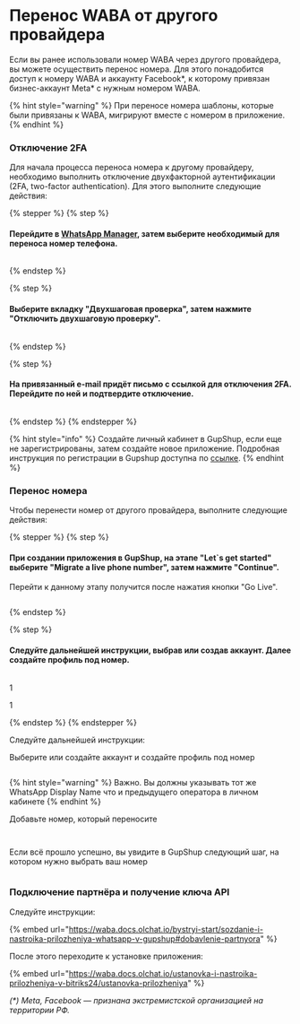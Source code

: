 # Перенос WABA от другого провайдера

Если вы ранее использовали номер WABA через другого провайдера, вы можете осуществить перенос номера. Для этого понадобится доступ к номеру WABA и аккаунту Facebook\*, к которому привязан бизнес-аккаунт Meta\* с нужным номером WABA.

{% hint style="warning" %}
При переносе номера шаблоны, которые были привязаны к WABA, мигрируют вместе с номером в приложение.
{% endhint %}

### Отключение 2FA

Для начала процесса переноса номера к другому провайдеру, необходимо выполнить отключение двухфакторной аутентификации (2FA, two-factor authentication). Для этого выполните следующие действия:

{% stepper %}
{% step %}
#### Перейдите в [WhatsApp Manager](https://business.facebook.com/latest/whatsapp_manager/overview/), затем выберите необходимый для переноса номер телефона.

<figure><img src="../.gitbook/assets/Скриншот 29.07.25_10.08.49.png" alt=""><figcaption></figcaption></figure>
{% endstep %}

{% step %}
#### Выберите вкладку "Двухшаговая проверка", затем нажмите "Отключить двухшаговую проверку".

<figure><img src="../.gitbook/assets/Скриншот 29.07.25_10.09.43.png" alt=""><figcaption></figcaption></figure>
{% endstep %}

{% step %}
#### На привязанный e-mail придёт письмо с ссылкой для отключения 2FA. Перейдите по ней и подтвердите отключение.

<figure><img src="../.gitbook/assets/Скриншот 29.07.25_10.11.14.png" alt=""><figcaption></figcaption></figure>
{% endstep %}
{% endstepper %}

{% hint style="info" %}
Создайте личный кабинет в GupShup, если еще не зарегистрированы, затем создайте новое приложение. Подробная инструкция по регистрации в Gupshup доступна по [ссылке](registraciya-v-gupshup/).
{% endhint %}

### Перенос номера

Чтобы перенести номер от другого провайдера, выполните следующие действия:

{% stepper %}
{% step %}
#### При создании приложения в GupShup, на этапе "Let\`s get started" выберите "Migrate a live phone number", затем нажмите "Continue".

Перейти к данному этапу получится после нажатия кнопки "Go Live".

<figure><img src="../.gitbook/assets/Скриншот 29.07.25_10.20.46.png" alt=""><figcaption></figcaption></figure>
{% endstep %}

{% step %}
#### Следуйте дальнейшей инструкции, выбрав или создав аккаунт. Далее создайте профиль под номер.

<figure><img src="../.gitbook/assets/Скриншот 29.07.25_10.26.05.png" alt=""><figcaption></figcaption></figure>

1

1


{% endstep %}
{% endstepper %}

Следуйте дальнейшей инструкции:

Выберите или создайте аккаунт и создайте профиль под номер

<figure><img src="../.gitbook/assets/image (281).png" alt=""><figcaption></figcaption></figure>



{% hint style="warning" %}
Важно. Вы должны указывать тот же WhatsApp Display Name что и предыдущего оператора в личном кабинете
{% endhint %}

Добавьте номер, который переносите

<figure><img src="../.gitbook/assets/image (282).png" alt=""><figcaption></figcaption></figure>

<figure><img src="../.gitbook/assets/image (280).png" alt=""><figcaption></figcaption></figure>

Если всё прошло успешно, вы увидите в GupShup следующий шаг, на котором нужно выбрать ваш номер

<figure><img src="../.gitbook/assets/image (283).png" alt=""><figcaption></figcaption></figure>

### Подключение партнёра и получение ключа API

Следуйте инструкции:

{% embed url="https://waba.docs.olchat.io/bystryi-start/sozdanie-i-nastroika-prilozheniya-whatsapp-v-gupshup#dobavlenie-partnyora" %}

После этого переходите к установке приложения:

{% embed url="https://waba.docs.olchat.io/ustanovka-i-nastroika-prilozheniya-v-bitriks24/ustanovka-prilozheniya" %}



_(\*) Meta, Facebook — признана экстремистской организацией на территории РФ._
